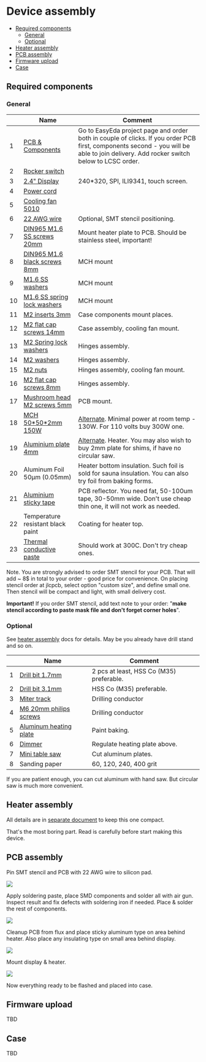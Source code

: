 Device assembly <!-- omit in toc -->
===============

- [Required components](#required-components)
  - [General](#general)
  - [Optional](#optional)
- [Heater assembly](#heater-assembly)
- [PCB assembly](#pcb-assembly)
- [Firmware upload](#firmware-upload)
- [Case](#case)


## Required components

### General

&nbsp; | Name | Comment
-------|------|--------
1 | [PCB & Components](https://easyeda.com/reflow/reflow-micro-table) | Go to EasyEda project page and order both in couple of clicks. If you order PCB first, components second - you will be able to join delivery. Add rocker switch below to LCSC order.
2 | [Rocker switch](https://lcsc.com/product-detail/Rocker-Switches_HONGJU-MR6-210-C5L-BR_C268234.html) |
3 | [2.4" Display](https://www.aliexpress.com/item/32852776943.html) | 240*320, SPI, ILI9341, touch screen.
4 | [Power cord](https://www.aliexpress.com/item/32961795481.html) |
5 | [Cooling fan 5010](https://www.aliexpress.com/item/4000194163972.html) |
6 | [22 AWG wire](https://www.aliexpress.com/item/32854919883.html) | Optional, SMT stencil positioning.
7 | [DIN965 M1.6 SS screws 20mm](https://www.aliexpress.com/item/33013472653.html) | Mount heater plate to PCB. Should be stainless steel, important!
8 | [DIN965 M1.6 black screws 8mm](https://www.aliexpress.com/item/4000217127933.html) | MCH mount
9 | [M1.6 SS washers](https://www.aliexpress.com/item/4000222547150.html) | MCH mount
10 | [M1.6 SS spring lock washers](https://www.aliexpress.com/item/4000222556028.html) | MCH mount
11 | [M2 inserts 3mm](https://www.aliexpress.com/item/4000513304304.html) | Case components mount places.
12 | [M2 flat cap screws 14mm](https://www.aliexpress.com/item/4000217127933.html) | Case assembly, cooling fan mount.
13 | [M2 Spring lock washers](https://www.aliexpress.com/item/32982630546.html) | Hinges assembly.
14 | [M2 washers](https://www.aliexpress.com/item/32859516826.html) | Hinges assembly.
15 | [M2 nuts](https://www.aliexpress.com/item/32859946901.html) | Hinges assembly, cooling fan mount.
16 | [M2 flat cap screws 8mm](https://www.aliexpress.com/item/4000217127933.html) | Hinges assembly.
17 | [Mushroom head M2 screws 5mm](https://www.aliexpress.com/item/4000168030333.html) | PCB mount.
18 | [MCH 50\*50\*2mm 150W](https://www.aliexpress.com/item/33005272347.html) | [Alternate](https://www.aliexpress.com/item/32991559341.html). Minimal power at room temp - 130W. For 110 volts buy 300W one.
19 | [Aluminium plate 4mm](https://www.aliexpress.com/item/32998175339.html) | [Alternate](https://www.aliexpress.com/item/32985318306.html).  Heater. You may also wish to buy 2mm plate for shims, if have no circular saw.
20 | Aluminum Foil 50μm (0.05mm) | Heater bottom insulation. Such foil is sold for sauna insulation. You can also try foil from baking forms.
21 | [Aluminium sticky tape](https://www.aliexpress.com/item/33036337241.html) | PCB reflector. You need fat, 50-100um tape, 30-50mm wide. Don't use cheap thin one, it will not work as needed.
22 | Temperature resistant black paint | Coating for heater top.
23 | [Thermal conductive paste](https://www.aliexpress.com/item/32870824982.html) | Should work at 300C. Don't try cheap ones.

Note. You are strongly advised to order SMT stencil for your PCB. That will
add ~ 8$ in total to your order - good price for convenience. On placing stencil
order at jlcpcb, select option "custom size", and define small one. Then stencil
will be compact and light, with small delivery cost.

**Important!** If you order SMT stencil, add text note to your order: "**make
stencil according to paste mask file and don't forget corner holes**".


### Optional

See [heater assembly](heater_assembly.md) docs for details. May be you already
have drill stand and so on.


&nbsp; | Name | Comment
-------|------|--------
1 | [Drill bit 1.7mm](https://www.aliexpress.com/item/33023895090.html) | 2 pcs at least, HSS Co (M35) preferable.
2 | [Drill bit 3.1mm](https://www.aliexpress.com/item/33023951160.html) | HSS Co (M35) preferable.
3 | [Miter track](https://www.aliexpress.com/item/32972951062.html) | Drilling conductor
4 | [M6 20mm philips screws](https://www.aliexpress.com/item/32854305389.html) | Drilling conductor
5 | [Aluminum heating plate](https://www.aliexpress.com/item/4000073462890.html) | Paint baking.
6 | [Dimmer](https://www.aliexpress.com/item/32818012686.html) | Regulate heating plate above.
7 | [Mini table saw](https://www.aliexpress.com/item/32845187139.html) | Cut aluminum plates.
8 | Sanding paper | 60, 120, 240, 400 grit

If you are patient enough, you can cut aluminum with hand saw. But circular
saw is much more convenient.


## Heater assembly

All details are  in [separate document](heater_assembly.md) to keep this one
compact.

That's the most boring part. Read is carefully before start making this device.


## PCB assembly

Pin SMT stencil and PCB with 22 AWG wire to silicon pad.

![](images/pcb_smt_stencil.jpg)

Apply soldering paste, place SMD components and solder all with air gun.
Inspect result and fix defects with soldering iron if needed. Place & solder
the rest of components.

![](images/pcb_bottom.jpg)

Cleanup PCB from flux and place sticky aluminum type on area behind heater.
Also place any insulating type on small area behind display.

![](images/pcb_top.jpg)

Mount display & heater.

![](images/pcb_all.jpg)

Now everything ready to be flashed and placed into case.


## Firmware upload

TBD


## Case

TBD
